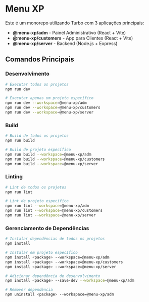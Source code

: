 # Menu XP

Este é um monorepo utilizando Turbo com 3 aplicações principais:

- **@menu-xp/adm** - Painel Administrativo (React + Vite)
- **@menu-xp/customers** - App para Clientes (React + Vite)
- **@menu-xp/server** - Backend (Node.js + Express)

## Comandos Principais

### Desenvolvimento

```bash
# Executar todos os projetos
npm run dev

# Executar apenas um projeto específico
npm run dev --workspace=@menu-xp/adm
npm run dev --workspace=@menu-xp/customers  
npm run dev --workspace=@menu-xp/server
```

### Build

```bash
# Build de todos os projetos
npm run build

# Build de projeto específico
npm run build --workspace=@menu-xp/adm
npm run build --workspace=@menu-xp/customers
npm run build --workspace=@menu-xp/server
```

### Linting

```bash
# Lint de todos os projetos
npm run lint

# Lint de projeto específico
npm run lint --workspace=@menu-xp/adm
npm run lint --workspace=@menu-xp/customers
npm run lint --workspace=@menu-xp/server
```

### Gerenciamento de Dependências

```bash
# Instalar dependências de todos os projetos
npm install

# Instalar em projeto específico
npm install <package> --workspace=@menu-xp/adm
npm install <package> --workspace=@menu-xp/customers
npm install <package> --workspace=@menu-xp/server

# Adicionar dependência de desenvolvimento
npm install <package> --save-dev --workspace=@menu-xp/adm

# Remover dependência
npm uninstall <package> --workspace=@menu-xp/adm
```
